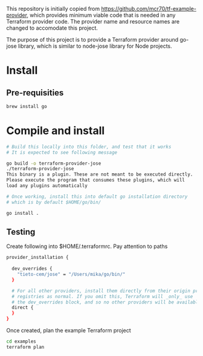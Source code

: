 This repository is initially copied from https://github.com/mcr70/tf-example-provider,
which provides minimum viable code that is needed in any Terraform provider code.
The provider name and resource names are changed to accomodate this project.

The purpose of this project is to provide a Terraform provider around go-jose library,
which is similar to node-jose library for Node projects.

# Install


## Pre-requisities

```bash
brew install go
```

# Compile and install
```bash
# Build this locally into this folder, and test that it works
# It is expected to see following message

go build -o terraform-provider-jose
./terraform-provider-jose
This binary is a plugin. These are not meant to be executed directly.
Please execute the program that consumes these plugins, which will
load any plugins automatically

# Once working, install this into default go installation directory
# which is by default $HOME/go/bin/

go install .
```

## Testing

Create following into $HOME/.terraformrc. Pay attention to paths
```bash
provider_installation {
  
  dev_overrides {
    "tieto-cem/jose" = "/Users/mika/go/bin/"
  }

  # For all other providers, install them directly from their origin provider
  # registries as normal. If you omit this, Terraform will _only_ use
  # the dev_overrides block, and so no other providers will be available.
  direct {
  }
}
```

Once created, plan the example Terraform project
```bash
cd examples
terraform plan
```

